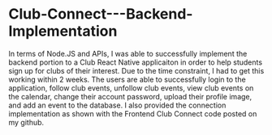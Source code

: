 # Club-Connect---Backend-Implementation
In terms of Node.JS and APIs, I was able to successfully implement the backend portion to a Club React Native applicaiton in order to help students sign up for clubs of their interest. Due to the time constraint, I had to get this working within 2 weeks. The users are able to successfully login to the application, follow club events, unfollow club events, view club events on the calendar, change their account password, upload their profile image, and add an event to the database. I also provided the connection implementation as shown with the Frontend Club Connect code posted on my github.
